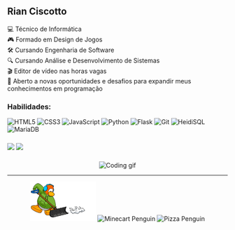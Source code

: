 <h2 align="left">Rian Ciscotto</h2>

<p align="left">
💻 Técnico de Informática<br>
🎮 Formado em Design de Jogos<br>
🛠️ Cursando Engenharia de Software<br>
🔍 Cursando Análise e Desenvolvimento de Sistemas<br>
🎬 Editor de vídeo nas horas vagas<br>
🚀 Aberto a novas oportunidades e desafios para expandir meus conhecimentos em programação
</p>

### Habilidades:

<div align="left">
  <img src="https://cdn.jsdelivr.net/gh/devicons/devicon/icons/html5/html5-original.svg" height="40" alt="HTML5" />
  <img src="https://cdn.jsdelivr.net/gh/devicons/devicon/icons/css3/css3-original.svg" height="40" alt="CSS3" />
  <img src="https://cdn.jsdelivr.net/gh/devicons/devicon/icons/javascript/javascript-original.svg" height="40" alt="JavaScript" />
  <img src="https://cdn.jsdelivr.net/gh/devicons/devicon/icons/python/python-original.svg" height="40" alt="Python" />
  <img src="https://cdn.jsdelivr.net/gh/devicons/devicon/icons/flask/flask-original.svg" height="40" alt="Flask" />
  <img src="https://cdn.jsdelivr.net/gh/devicons/devicon/icons/git/git-original.svg" height="40" alt="Git" />
  <img src="https://upload.wikimedia.org/wikipedia/commons/3/32/HeidiSQL_logo_image.png" height="40" alt="HeidiSQL" />
  <img src="https://cdn.jsdelivr.net/gh/devicons/devicon/icons/mariadb/mariadb-original.svg" height="40" alt="MariaDB" />
</div>

###

<div align="left">
  <img src="https://github-readme-stats.vercel.app/api?username=RianCiscotto&show_icons=true&theme=codeSTACKr" height="150" />
  <img src="https://github-readme-stats.vercel.app/api/top-langs/?username=RianCiscotto&layout=compact&theme=codeSTACKr" height="150" />
</div>

###

<p align="center">
  <img src="https://github.com/user-attachments/assets/055cad38-7d49-49f7-a761-2f7685368e3d/90m4ik" width="400" alt="Coding gif">
</p>

---


<p align="center">
  <img src="https://github.com/RianCiscotto/RianCiscotto/blob/main/zx1g0310iigd1.gif" width="150" alt="Shoveling Penguin" />
  <img src="https://github.com/RianCiscotto/RianCiscotto/blob/main/zivj0410iigd1.gif" width="150" alt="Minecart Penguin" />
  <img src="https://github.com/RianCiscotto/RianCiscotto/blob/main/ivcx6810iigd1.gif" width="150" alt="Pizza Penguin" />
</p>

